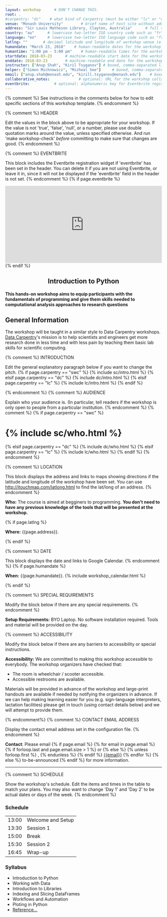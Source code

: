 ```yaml
---
layout: workshop      # DON'T CHANGE THIS.
root: .
#carpentry: "dc"    # what kind of Carpentry (must be either "lc" or "dc" or "swc")
venue: "Monash University"        # brief name of host site without address (e.g., "Euphoric State University")
address: "Sir Louis Matheson Library, Clayton, Australia"      # full street address of workshop (e.g., "Room A, 123 Forth Street, Blimingen, Euphoria")
country: "au"      # lowercase two-letter ISO country code such as "fr" (see https://en.wikipedia.org/wiki/ISO_3166-1)
language: "en"     # lowercase two-letter ISO language code such as "fr" (see https://en.wikipedia.org/wiki/ISO_639-1)
latlng: ""       # decimal latitude and longitude of workshop venue (e.g., "41.7901128,-87.6007318" - use http://www.latlong.net/)
humandate: "March 23, 2018"    # human-readable dates for the workshop (e.g., "Feb 17-18, 2020")
humantime: "1:00 pm - 5:00 pm"    # human-readable times for the workshop (e.g., "9:00 am - 4:30 pm")
startdate: 2018-03-23      # machine-readable start date for the workshop in YYYY-MM-DD format like 2015-01-01
enddate: 2018-03-23        # machine-readable end date for the workshop in YYYY-MM-DD format like 2015-01-02
instructor: ["Anup Shah", "Kiril Tsyganov"] # boxed, comma-separated list of instructors' names as strings, like ["Kay McNulty", "Betty Jennings", "Betty Snyder"]
helper: ["Simon Michnowicz", "Micheal See"]     # boxed, comma-separated list of helpers' names, like ["Marlyn Wescoff", "Fran Bilas", "Ruth Lichterman"]
email: ["anup.shah@monash.edu", "kirill.tsyganov@monash.edu"]    # boxed, comma-separated list of contact email addresses for the host, lead instructor, or whoever else is handling questions, like ["marlyn.wescoff@example.org", "fran.bilas@example.org", "ruth.lichterman@example.org"]
collaborative_notes:             # optional: URL for the workshop collaborative notes, e.g. an Etherpad or Google Docs document
eventbrite:           # optional: alphanumeric key for Eventbrite registration, e.g., "1234567890AB" (if Eventbrite is being used)
---
```


{% comment %} See instructions in the comments below for how to edit specific sections of this workshop template. {% endcomment %}

{% comment %}
  HEADER

  Edit the values in the block above to be appropriate for your workshop.
  If the value is not 'true', 'false', 'null', or a number, please use
  double quotation marks around the value, unless specified otherwise.
  And run 'make workshop-check' *before* committing to make sure that changes are good.
{% endcomment %}

{% comment %}
  EVENTBRITE

  This block includes the Eventbrite registration widget if
  'eventbrite' has been set in the header.  You can delete it if you
  are not using Eventbrite, or leave it in, since it will not be
  displayed if the 'eventbrite' field in the header is not set.
{% endcomment %}
{% if page.eventbrite %}
<iframe
  src="https://www.eventbrite.com/tickets-external?eid={{page.eventbrite}}&ref=etckt"
  frameborder="0"
  width="100%"
  height="248px"
  scrolling="auto">
</iframe>
{% endif %}

<h2 align="center"> Introduction to Python </h2>

<h4>This hands-on workshop aims to equip participants with the fundamentals of programming and give them skills needed to computational analysis approaches to research questions </h4>

<h2 id="general">General Information</h2>
<p>
  The workshop will be taught in a similar style to Data Carpentry workshops. <a href="{{site.dc_site}}">Data Carpentry</a>'s mission
   is to help scientists and engineers get more research done in less
   time and with less pain by teaching them basic lab skills for
   scientific computing.
</p>
{% comment %}
  INTRODUCTION

  Edit the general explanatory paragraph below if you want to change
  the pitch.
{% if page.carpentry == "swc" %}
  {% include sc/intro.html %}
{% elsif page.carpentry == "dc" %}
  {% include dc/intro.html %}
{% elsif page.carpentry == "lc" %}
  {% include lc/intro.html %}
{% endif %}

{% endcomment %}
{% comment %}
  AUDIENCE

  Explain who your audience is.  (In particular, tell readers if the
  workshop is only open to people from a particular institution.
{% endcomment %}
{% comment %}
{% if page.carpentry == "swc" %}
 # {% include sc/who.html %}
{% elsif page.carpentry == "dc" %}
  {% include dc/who.html %}
{% elsif page.carpentry == "lc" %}
  {% include lc/who.html %}
{% endif %}
{% endcomment %}

{% comment %}
  LOCATION

  This block displays the address and links to maps showing directions
  if the latitude and longitude of the workshop have been set.  You
  can use http://itouchmap.com/latlong.html to find the lat/long of an
  address.
{% endcomment %}

<p>
<strong> Who:</strong>
The course is aimed at begginers to programming.
<strong>You don't need to have any previous knowledge of the tools that will
    be presented at the workshop.</strong>
</p>

{% if page.latlng %}
<p id="where">
  <strong>Where:</strong>
  {{page.address}}.
</p>
{% endif %}

{% comment %}
  DATE

  This block displays the date and links to Google Calendar.
{% endcomment %}
{% if page.humandate %}
<p id="when">
  <strong>When:</strong>
  {{page.humandate}}.
  {% include workshop_calendar.html %}
</p>
{% endif %}

{% comment %}
  SPECIAL REQUIREMENTS

  Modify the block below if there are any special requirements.
{% endcomment %}
<p id="requirements">
  <strong>Setup Requirements:</strong> BYO Laptop. No software installation required. Tools and material will be provided on the day.
</p>

{% comment %}
  ACCESSIBILITY

  Modify the block below if there are any barriers to accessibility or
  special instructions.
<p id="accessibility">
  <strong>Accessibility:</strong> We are committed to making this workshop
  accessible to everybody.
  The workshop organizers have checked that:
</p>
<ul>
  <li>The room is wheelchair / scooter accessible.</li>
  <li>Accessible restrooms are available.</li>
</ul>
<p>
  Materials will be provided in advance of the workshop and
  large-print handouts are available if needed by notifying the
  organizers in advance.  If we can help making learning easier for
  you (e.g. sign-language interpreters, lactation facilities) please
  get in touch (using contact details below) and we will
  attempt to provide them.
</p>
{% endcomment%}
{% comment %}
  CONTACT EMAIL ADDRESS

  Display the contact email address set in the configuration file.
{% endcomment %}
<p id="contact">
  <strong>Contact</strong>:
  Please email
  {% if page.email %}
    {% for email in page.email %}
      {% if forloop.last and page.email.size > 1 %}
        or
      {% else %}
        {% unless forloop.first %}
        ,
        {% endunless %}
      {% endif %}
      <a href='mailto:{{email}}'>{{email}}</a>
    {% endfor %}
  {% else %}
    to-be-announced
  {% endif %}
  for more information.
</p>

<hr/>

{% comment %}
  SCHEDULE

  Show the workshop's schedule.  Edit the items and times in the table
  to match your plans.  You may also want to change 'Day 1' and 'Day
  2' to be actual dates or days of the week.
{% endcomment %}
<div class="row">
  <div class="col-md-6">
    <h3>Schedule</h3>
    <table class="table table-striped">
      <tr> <td>13:00</td>  <td>Welcome and Setup</td> </tr>
      <tr> <td>13:30</td> <td>Session 1</td> </tr>
      <tr> <td>15:00</td>  <td>Break</td> </tr>
      <tr> <td>15:30</td>  <td>Session 2</td> </tr>
      <tr> <td>16:45</td>  <td>Wrap-up</td> </tr>
    </table>
  </div>
  <div class="col-md-6">
    <h3>Syllabus</h3>
    <ul>
      <li>Introduction to Python</li>
      <li>Working with Data</li>
      <li>Introduction to Libraries</li>
      <li>Indexing and Slicing DataFrames</li>
      <li>Workflows and Automation</li>
      <li>Ploting in Python</li>
      <li><a href="datacarpentry.github.io/python-ecology-lesson/reference/">Reference...</a></li>
    </ul>
  </div>    
</div>
